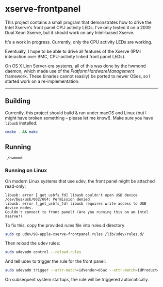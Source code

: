 # xserve-frontpanel
This project contains a small program that demonstrates how to drive the Intel Xserve's front panel CPU activity LEDs. I've only tested it on a 2009 Dual Xeon Xserve, but it should work on any Intel-based Xserve.

It's a work in progress. Currently, only the CPU activity LEDs are working.

Eventually, I hope to be able to drive all features of the Xserve (IPMI interaction over BMC, CPU-activity linked front panel LEDs).

On OS X Lion Server-era systems, all of this was done by the hwmond daemon, which made use of the _PlatformHardwareManagement_ framework. These binaries cannot (easily) be ported to newer OSes, so I started work on a re-implementation.

---
## Building
Currently, this project should build & run under macOS and Linux (but I might have broken something – please let me know!). Make sure you have `libusb` installed.

```bash
cmake . && make
```

## Running
```bash
./hwmond
```

### Running on Linux
On modern Linux systems that use udev, the front panel might be attached read-only:

```
libusb: error [_get_usbfs_fd] libusb couldn't open USB device /dev/bus/usb/002/004: Permission denied
libusb: error [_get_usbfs_fd] libusb requires write access to USB device nodes.
Couldn't connect to front panel! (Are you running this on an Intel Xserve?)
```

To fix this, copy the provided rules file into rules.d directory:

```bash
sudo cp udev/98-apple-xserve-frontpanel.rules /lib/udev/rules.d/
```

Then reload the udev rules:

```bash
sudo udevadm control --reload-rules
```

And tell udev to trigger the rule for the front panel:

```bash
sudo udevadm trigger --attr-match=idVendor=05ac --attr-match=idProduct=8261
```

On subsequent system startups, the rule will be triggered automatically.
